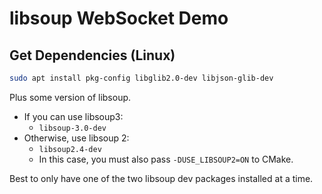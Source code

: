 # libsoup WebSocket Demo

## Get Dependencies (Linux)

```sh
sudo apt install pkg-config libglib2.0-dev libjson-glib-dev
```

Plus some version of libsoup.

- If you can use libsoup3:
    - `libsoup-3.0-dev`
- Otherwise, use libsoup 2:
    - `libsoup2.4-dev`
    - In this case, you must also pass `-DUSE_LIBSOUP2=ON` to CMake.

Best to only have one of the two libsoup dev packages installed at a time.
